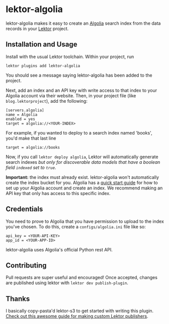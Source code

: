 # lektor-algolia #

lektor-algolia makes it easy to create an [Algolia](https://www.algolia.com) search index
from the data records in your [Lektor](https://github.com/lektor/lektor) project.

## Installation and Usage ##
Install with the usual Lektor toolchain. Within your project, run
```
lektor plugins add lektor-algolia
```
You should see a message saying lektor-algolia has been added to the project.

Next, add an index and an API key with write access to that index to your
Algolia account via their website. Then, in your project file
(like `blog.lektorproject`), add the following:

```
[servers.algolia]
name = Algolia
enabled = yes
target = algolia://<YOUR-INDEX>
```

For example, if you wanted to deploy to a search index named 'books',
you'd make that last line

```
target = algolia://books
```

Now, if you call `lektor deploy algolia`, Lektor will automatically generate
search indexes *but only for discoverable data models that have a boolean field `indexed`
set to `true`*.

**Important:** the index must already exist. lektor-algolia won't
automatically create the index bucket for you. Algolia has a [quick start guide](https://www.algolia.com/doc/tutorials/getting-started-realtime-search)
for how to set up your Algolia account and create an index. We recommend making
an API key that only has access to this specific index.

## Credentials ##

You need to prove to Algolia that you have permission to upload to the
index you've chosen. To do this, create a `configs/algolia.ini` file like so:

```
api_key = <YOUR-API-KEY>
app_id = <YOUR-APP-ID>
```

lektor-algolia uses Algolia's official Python rest API.

## Contributing ##

Pull requests are super useful and encouraged! Once accepted, changes
are published using lektor with `lektor dev publish-plugin`.

## Thanks ##

I basically copy-pasta'd lektor-s3 to get started with writing this plugin.
[Check out this awesome guide for making custom Lektor publishers](http://spenczar.com/posts/2015/Dec/24/lektor-publisher-plugin/).
